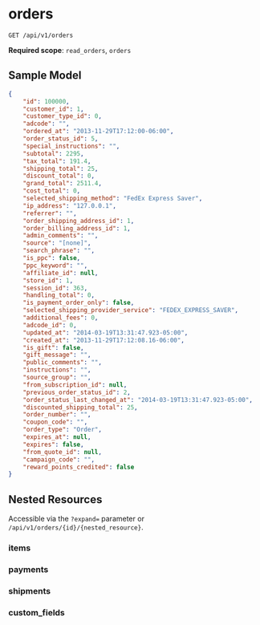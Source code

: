 orders
======

```shell
GET /api/v1/orders
```

**Required scope**: `read_orders`, `orders`

Sample Model
------------

```json
{
	"id": 100000,
	"customer_id": 1,
	"customer_type_id": 0,
	"adcode": "",
	"ordered_at": "2013-11-29T17:12:00-06:00",
	"order_status_id": 5,
	"special_instructions": "",
	"subtotal": 2295,
	"tax_total": 191.4,
	"shipping_total": 25,
	"discount_total": 0,
	"grand_total": 2511.4,
	"cost_total": 0,
	"selected_shipping_method": "FedEx Express Saver",
	"ip_address": "127.0.0.1",
	"referrer": "",
	"order_shipping_address_id": 1,
	"order_billing_address_id": 1,
	"admin_comments": "",
	"source": "[none]",
	"search_phrase": "",
	"is_ppc": false,
	"ppc_keyword": "",
	"affiliate_id": null,
	"store_id": 1,
	"session_id": 363,
	"handling_total": 0,
	"is_payment_order_only": false,
	"selected_shipping_provider_service": "FEDEX_EXPRESS_SAVER",
	"additional_fees": 0,
	"adcode_id": 0,
	"updated_at": "2014-03-19T13:31:47.923-05:00",
	"created_at": "2013-11-29T17:12:08.16-06:00",
	"is_gift": false,
	"gift_message": "",
	"public_comments": "",
	"instructions": "",
	"source_group": "",
	"from_subscription_id": null,
	"previous_order_status_id": 2,
	"order_status_last_changed_at": "2014-03-19T13:31:47.923-05:00",
	"discounted_shipping_total": 25,
	"order_number": "",
	"coupon_code": "",
	"order_type": "Order",
	"expires_at": null,
	"expires": false,
	"from_quote_id": null,
	"campaign_code": "",
	"reward_points_credited": false
}
```

Nested Resources
----------------

Accessible via the `?expand=` parameter or `/api/v1/orders/{id}/{nested_resource}`.

### items

### payments

### shipments

### custom_fields